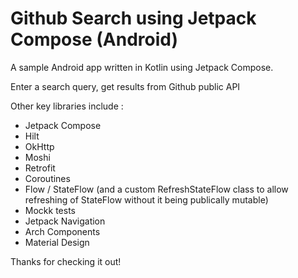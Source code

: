 # Github Search using Jetpack Compose (Android)

A sample Android app written in Kotlin using Jetpack Compose.

Enter a search query, get results from Github public API

Other key libraries include :
- Jetpack Compose
- Hilt
- OkHttp
- Moshi
- Retrofit
- Coroutines
- Flow / StateFlow (and a custom RefreshStateFlow class to allow refreshing of StateFlow without it being publically mutable)
- Mockk tests
- Jetpack Navigation
- Arch Components
- Material Design

Thanks for checking it out!
